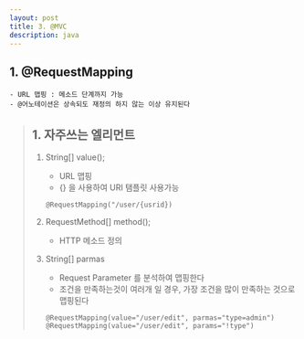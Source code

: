 ```yaml
---
layout: post  
title: 3. @MVC
description: java
---
```


## 1. @RequestMapping  
	- URL 맵핑 : 메소드 단계까지 가능
	- @어노테이션은 상속되도 재정의 하지 않는 이상 유지된다
>	## 1. 자주쓰는 엘리먼트
>	1. String[] value();  
>		- URL 맵핑  
>		- {} 을 사용하여 URI 탬플릿 사용가능
>		~~~
>		@RequestMapping("/user/{usrid})
>		~~~
>	2. RequestMethod[] method();
>		- HTTP 메소드 정의  
>  
>	3. String[] parmas
>		- Request Parameter 를 분석하여 맵핑한다  
>		- 조건을 만족하는것이 여러개 일 경우, 가장 조건을 많이 만족하는 것으로 맵핑된다
>		~~~
>		@RequestMapping(value="/user/edit", parmas="type=admin")
>		@RequestMapping(value="/user/edit", params="!type")	
>		~~~